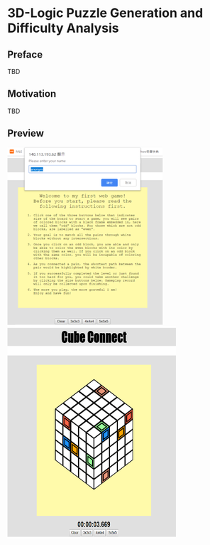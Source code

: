 # 3D-Logic Puzzle Generation and Difficulty Analysis
## Preface
TBD
## Motivation
TBD
## Preview
<img src="i1.png" width="350" height="400"/> <img src="i2.png" width="380" height="480"/>
